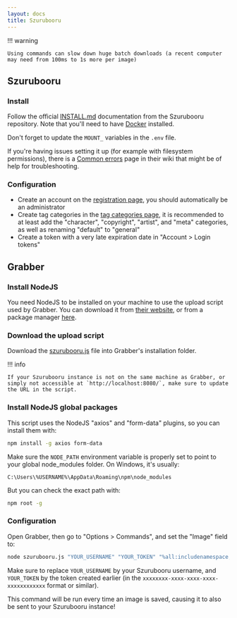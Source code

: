 ```yaml
---
layout: docs
title: Szurubooru
---
```




!!! warning

    Using commands can slow down huge batch downloads (a recent computer may need from 100ms to 1s more per image)



## Szurubooru

### Install
Follow the official [INSTALL.md](https://github.com/rr-/szurubooru/blob/master/doc/INSTALL.md) documentation from the Szurubooru repository.
Note that you'll need to have [Docker](https://docs.docker.com/get-docker/) installed.

Don't forget to update the `MOUNT_` variables in the `.env` file.

If you're having issues setting it up (for example with filesystem permissions), there is a [Common errors](https://github.com/rr-/szurubooru/wiki/Common-errors) page in their wiki that might be of help for troubleshooting.


### Configuration

* Create an account on the [registration page](http://localhost:8080/register), you should automatically be an administrator
* Create tag categories in the [tag categories page](http://localhost:8080/tag-categories), it is recommended to at least add the "character", "copyright", "artist", and "meta" categories, as well as renaming "default" to "general"
* Create a token with a very late expiration date in "Account > Login tokens"




## Grabber

### Install NodeJS

You need NodeJS to be installed on your machine to use the upload script used by Grabber.
You can download it from [their website](https://nodejs.org/en/download/), or from a package manager [here](https://nodejs.org/en/download/package-manager/).


### Download the upload script

Download the [szurubooru.js](szurubooru.js) file into Grabber's installation folder.

!!! info

    If your Szurubooru instance is not on the same machine as Grabber, or simply not accessible at `http://localhost:8080/`, make sure to update the URL in the script.


### Install NodeJS global packages

This script uses the NodeJS "axios" and "form-data" plugins, so you can install them with:
```bash
npm install -g axios form-data
```

Make sure the `NODE_PATH` environment variable is properly set to point to your global node_modules folder. On Windows, it's usually:
```
C:\Users\%USERNAME%\AppData\Roaming\npm\node_modules
```

But you can check the exact path with:
```bash
npm root -g
```


### Configuration

Open Grabber, then go to "Options > Commands", and set the "Image" field to:
```bash
node szurubooru.js "YOUR_USERNAME" "YOUR_TOKEN" "%all:includenamespace,unsafe,underscores%" "%rating%" "%source:raw%" "%path:nobackslash%"
```

Make sure to replace `YOUR_USERNAME` by your Szurubooru username, and `YOUR_TOKEN` by the token created earlier (in the `xxxxxxxx-xxxx-xxxx-xxxx-xxxxxxxxxxxx` format or similar).

This command will be run every time an image is saved, causing it to also be sent to your Szurubooru instance!